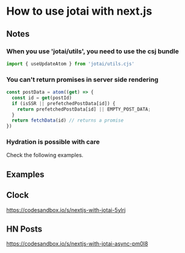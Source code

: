 # How to use jotai with next.js

## Notes

### When you use 'jotai/utils', you need to use the csj bundle

```js
import { useUpdateAtom } from 'jotai/utils.cjs'
```

### You can't return promises in server side rendering

```js
const postData = atom((get) => {
  const id = get(postId)
  if (isSSR || prefetchedPostData[id]) {
    return prefetchedPostData[id] || EMPTY_POST_DATA;
  }
  return fetchData(id) // returns a promise
})
```

### Hydration is possible with care

Check the following examples.

## Examples

## Clock

https://codesandbox.io/s/nextjs-with-jotai-5ylrj

## HN Posts

https://codesandbox.io/s/nextjs-with-jotai-async-pm0l8
